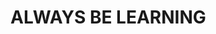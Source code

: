 # <span class="slide-emphasis">ALWAYS BE LEARNING</span>

<!-- # Work is for the Willing

For what is <span class="slide-emphasis">needed</span>, not for what you want. -->
